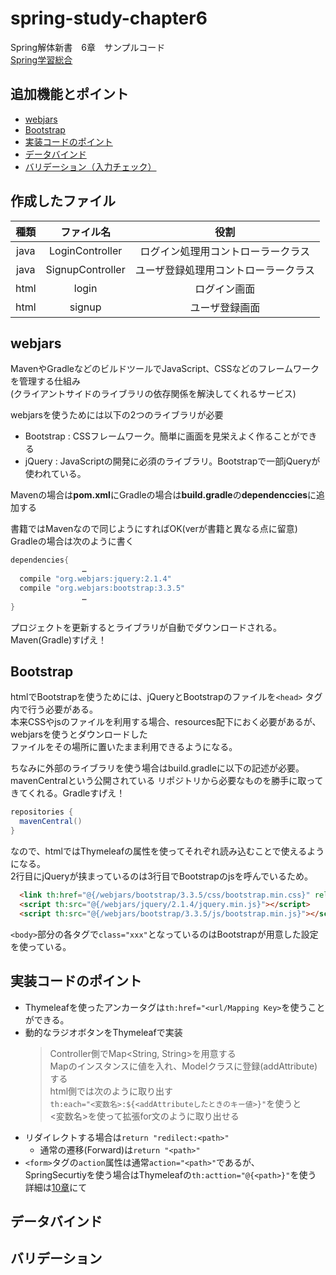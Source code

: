 # spring-study-chapter6

Spring解体新書　6章　サンプルコード  
  [Spring学習総合](https://github.com/syu-y/spring-study-Log)

## 追加機能とポイント

- [webjars](#webjars)
- [Bootstrap](#bootstrap)
- [実装コードのポイント](#実装コードのポイント)
- [データバインド](#データバインド)
- [バリデーション（入力チェック）](#バリデーション)

## 作成したファイル

|種類|ファイル名|役割|
|:-:|:-:|:-:|
|java|LoginController|ログイン処理用コントローラークラス|
|java|SignupController|ユーザ登録処理用コントローラークラス|
|html|login|ログイン画面|
|html|signup|ユーザ登録画面|

## webjars

MavenやGradleなどのビルドツールでJavaScript、CSSなどのフレームワークを管理する仕組み  
(クライアントサイドのライブラリの依存関係を解決してくれるサービス)　　

webjarsを使うためには以下の2つのライブラリが必要

- Bootstrap : CSSフレームワーク。簡単に画面を見栄えよく作ることができる
- jQuery : JavaScriptの開発に必須のライブラリ。Bootstrapで一部jQueryが使われている。

Mavenの場合は**pom.xml**にGradleの場合は**build.gradle**の**dependenccies**に追加する

書籍ではMavenなので同じようにすればOK(verが書籍と異なる点に留意)  
Gradleの場合は次のように書く

```build.gradle
dependencies{
                …
  compile "org.webjars:jquery:2.1.4"
  compile "org.webjars:bootstrap:3.3.5"
                …
}
```

プロジェクトを更新するとライブラリが自動でダウンロードされる。  
Maven(Gradle)すげえ！

## Bootstrap

htmlでBootstrapを使うためには、jQueryとBootstrapのファイルを```<head>``` タグ内で行う必要がある。  
本来CSSやjsのファイルを利用する場合、resources配下におく必要があるが、webjarsを使うとダウンロードした  
ファイルをその場所に置いたまま利用できるようになる。  

ちなみに外部のライブラリを使う場合はbuild.gradleに以下の記述が必要。mavenCentralという公開されている
リポジトリから必要なものを勝手に取ってきてくれる。Gradleすげえ！  

```build.gradle
repositories {
  mavenCentral()
}
```
なので、htmlではThymeleafの属性を使ってそれぞれ読み込むことで使えるようになる。  
2行目にjQueryが挟まっているのは3行目でBootstrapのjsを呼んでいるため。

```html
  <link th:href="@{/webjars/bootstrap/3.3.5/css/bootstrap.min.css}" rel="stylesheet"></link>
  <script th:src="@{/webjars/jquery/2.1.4/jquery.min.js}"></script>
  <script th:src="@{/webjars/bootstrap/3.3.5/js/bootstrap.min.js}"></script>
```

`<body>`部分の各タグで`class="xxx"`となっているのはBootstrapが用意した設定を使っている。

## 実装コードのポイント

- Thymeleafを使ったアンカータグは`th:href="<url/Mapping Key>`を使うことができる。
- 動的なラジオボタンをThymeleafで実装
  > Controller側でMap<String, String>を用意する  
  > Mapのインスタンスに値を入れ、Modelクラスに登録(addAttribute)する  
  > html側では次のように取り出す  
  > `th:each="<変数名>:${<addAttributeしたときのキー値>}"`を使うと  
  > <変数名>を使って拡張for文のように取り出せる
- リダイレクトする場合は`return "redilect:<path>"`
  - 通常の遷移(Forward)は`return "<path>"`
- `<form>`タグの`action`属性は通常`action="<path>"`であるが、  
  SpringSecurtiyを使う場合はThymeleafの`th:acttion="@{<path>}"`を使う  
  詳細は[10章](https://github.com/syu-y/Spring-Study-Log/tree/master/chapter10)にて

## データバインド

## バリデーション
